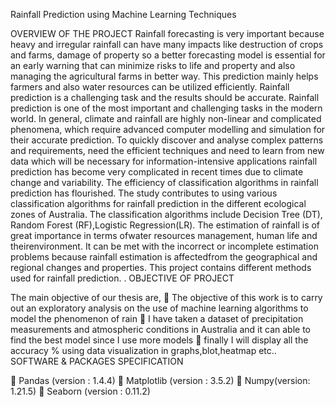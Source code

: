 Rainfall Prediction using Machine Learning Techniques

OVERVIEW OF THE PROJECT 
   Rainfall forecasting is very important because heavy and irregular rainfall can 
have many impacts like destruction of crops and farms, damage of property so a better 
forecasting model is essential for an early warning that can minimize risks to life and 
property and also managing the agricultural farms in better way. This prediction mainly 
helps farmers and also water resources can be utilized efficiently. Rainfall prediction is a 
challenging task and the results should be accurate. Rainfall prediction is one of the most 
important and challenging tasks in the modern world. In general, climate and rainfall are highly 
non-linear and complicated phenomena, which require advanced computer modelling and 
simulation for their accurate prediction. To quickly discover and analyse complex patterns and 
requirements, need the efficient techniques and need to learn from new data which will be 
necessary for information-intensive applications rainfall prediction has become very 
complicated in recent times due to climate change and variability. The efficiency of classification 
algorithms in rainfall prediction has flourished. The study contributes to using various 
classification algorithms for rainfall prediction in the different ecological zones of Australia. The 
classification algorithms include Decision Tree (DT), Random Forest (RF),Logistic Regression(LR).
The estimation of rainfall is of great importance in terms ofwater resources management, 
human life and theirenvironment. It can be met with the incorrect or incomplete estimation 
problems because rainfall estimation is affectedfrom the geographical and regional changes and 
properties. This project contains different methods used for rainfall prediction.
.
OBJECTIVE OF PROJECT
 
  The main objective of our thesis are,
 The objective of this work is to carry out an exploratory analysis on the 
use of machine learning algorithms to model the phenomenon of rain
 I have taken a dataset of precipitation measurements and atmospheric 
conditions in Australia and it can able to find the best model since I use 
more models 
 finally I will display all the accuracy % using data visualization in 
graphs,blot,heatmap etc..
SOFTWARE & PACKAGES SPECIFICATION
  
 Pandas (version : 1.4.4)
 Matplotlib (version : 3.5.2) 
 Numpy(version: 1.21.5)
 Seaborn (version : 0.11.2)
